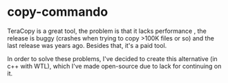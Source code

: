# copy-commando

TeraCopy is a great tool, the problem is that it lacks performance , the release is buggy (crashes when trying to copy >100K files or so) and the last release was years ago.
Besides that, it's a paid tool.

In order to solve these problems, I've decided to create this alternative (in c++ with WTL), which I've made open-source due to lack for continuing on it.
